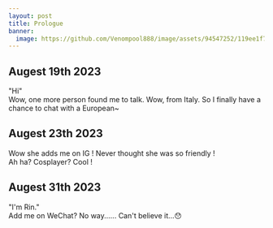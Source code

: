 ```yaml
---
layout: post
title: Prologue
banner:
  image: https://github.com/Venompool888/image/assets/94547252/119ee1f7-84a6-427f-b961-bc8e108070e0
---
```


## Augest 19th 2023
"Hi"  
Wow, one more person found me to talk. Wow, from Italy. So I finally have a chance to chat with a European~  

## Augest 23th 2023
Wow she adds me on IG ! Never thought she was so friendly !  
Ah ha? Cosplayer? Cool !  

## Augest 31th 2023
"I'm Rin."  
Add me on WeChat? No way...... Can't believe it...😯  

